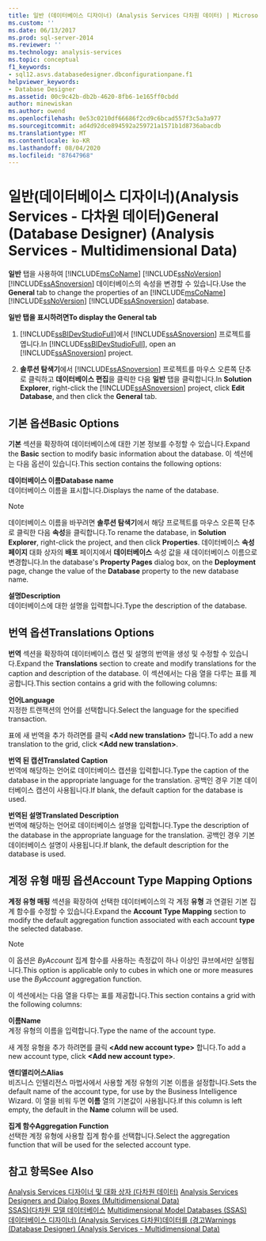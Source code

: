 ```yaml
---
title: 일반 (데이터베이스 디자이너) (Analysis Services 다차원 데이터) | Microsoft Docs
ms.custom: ''
ms.date: 06/13/2017
ms.prod: sql-server-2014
ms.reviewer: ''
ms.technology: analysis-services
ms.topic: conceptual
f1_keywords:
- sql12.asvs.databasedesigner.dbconfigurationpane.f1
helpviewer_keywords:
- Database Designer
ms.assetid: 00c9c42b-db2b-4620-8fb6-1e165ff0cbdd
author: minewiskan
ms.author: owend
ms.openlocfilehash: 0e53c0210df66686f2cd9c6bcad557f3c5a3a977
ms.sourcegitcommit: ad4d92dce894592a259721a1571b1d8736abacdb
ms.translationtype: MT
ms.contentlocale: ko-KR
ms.lasthandoff: 08/04/2020
ms.locfileid: "87647968"
---
```

# <a name="general-database-designer-analysis-services---multidimensional-data"></a><span data-ttu-id="6fd33-102">일반(데이터베이스 디자이너)(Analysis Services - 다차원 데이터)</span><span class="sxs-lookup"><span data-stu-id="6fd33-102">General (Database Designer) (Analysis Services - Multidimensional Data)</span></span>
  <span data-ttu-id="6fd33-103">**일반** 탭을 사용하여 [!INCLUDE[msCoName](../includes/msconame-md.md)] [!INCLUDE[ssNoVersion](../includes/ssnoversion-md.md)] [!INCLUDE[ssASnoversion](../includes/ssasnoversion-md.md)] 데이터베이스의 속성을 변경할 수 있습니다.</span><span class="sxs-lookup"><span data-stu-id="6fd33-103">Use the **General** tab to change the properties of an [!INCLUDE[msCoName](../includes/msconame-md.md)] [!INCLUDE[ssNoVersion](../includes/ssnoversion-md.md)] [!INCLUDE[ssASnoversion](../includes/ssasnoversion-md.md)] database.</span></span>  
  
 <span data-ttu-id="6fd33-104">**일반 탭을 표시하려면**</span><span class="sxs-lookup"><span data-stu-id="6fd33-104">**To display the General tab**</span></span>  
  
1.  <span data-ttu-id="6fd33-105">[!INCLUDE[ssBIDevStudioFull](../includes/ssbidevstudiofull-md.md)]에서 [!INCLUDE[ssASnoversion](../includes/ssasnoversion-md.md)] 프로젝트를 엽니다.</span><span class="sxs-lookup"><span data-stu-id="6fd33-105">In [!INCLUDE[ssBIDevStudioFull](../includes/ssbidevstudiofull-md.md)], open an [!INCLUDE[ssASnoversion](../includes/ssasnoversion-md.md)] project.</span></span>  
  
2.  <span data-ttu-id="6fd33-106">**솔루션 탐색기**에서 [!INCLUDE[ssASnoversion](../includes/ssasnoversion-md.md)] 프로젝트를 마우스 오른쪽 단추로 클릭하고 **데이터베이스 편집**을 클릭한 다음 **일반** 탭을 클릭합니다.</span><span class="sxs-lookup"><span data-stu-id="6fd33-106">In **Solution Explorer**, right-click the [!INCLUDE[ssASnoversion](../includes/ssasnoversion-md.md)] project, click **Edit Database**, and then click the **General** tab.</span></span>  
  
## <a name="basic-options"></a><span data-ttu-id="6fd33-107">기본 옵션</span><span class="sxs-lookup"><span data-stu-id="6fd33-107">Basic Options</span></span>  
 <span data-ttu-id="6fd33-108">**기본** 섹션을 확장하여 데이터베이스에 대한 기본 정보를 수정할 수 있습니다.</span><span class="sxs-lookup"><span data-stu-id="6fd33-108">Expand the **Basic** section to modify basic information about the database.</span></span> <span data-ttu-id="6fd33-109">이 섹션에는 다음 옵션이 있습니다.</span><span class="sxs-lookup"><span data-stu-id="6fd33-109">This section contains the following options:</span></span>  
  
 <span data-ttu-id="6fd33-110">**데이터베이스 이름**</span><span class="sxs-lookup"><span data-stu-id="6fd33-110">**Database name**</span></span>  
 <span data-ttu-id="6fd33-111">데이터베이스 이름을 표시합니다.</span><span class="sxs-lookup"><span data-stu-id="6fd33-111">Displays the name of the database.</span></span>  
  
> [!NOTE]  
>  <span data-ttu-id="6fd33-112">데이터베이스 이름을 바꾸려면 **솔루션 탐색기**에서 해당 프로젝트를 마우스 오른쪽 단추로 클릭한 다음 **속성**을 클릭합니다.</span><span class="sxs-lookup"><span data-stu-id="6fd33-112">To rename the database, in **Solution Explorer**, right-click the project, and then click **Properties**.</span></span> <span data-ttu-id="6fd33-113">데이터베이스 **속성 페이지** 대화 상자의 **배포** 페이지에서 **데이터베이스** 속성 값을 새 데이터베이스 이름으로 변경합니다.</span><span class="sxs-lookup"><span data-stu-id="6fd33-113">In the database's **Property Pages** dialog box, on the **Deployment** page, change the value of the **Database** property to the new database name.</span></span>  
  
 <span data-ttu-id="6fd33-114">**설명**</span><span class="sxs-lookup"><span data-stu-id="6fd33-114">**Description**</span></span>  
 <span data-ttu-id="6fd33-115">데이터베이스에 대한 설명을 입력합니다.</span><span class="sxs-lookup"><span data-stu-id="6fd33-115">Type the description of the database.</span></span>  
  
## <a name="translations-options"></a><span data-ttu-id="6fd33-116">번역 옵션</span><span class="sxs-lookup"><span data-stu-id="6fd33-116">Translations Options</span></span>  
 <span data-ttu-id="6fd33-117">**번역** 섹션을 확장하여 데이터베이스 캡션 및 설명의 번역을 생성 및 수정할 수 있습니다.</span><span class="sxs-lookup"><span data-stu-id="6fd33-117">Expand the **Translations** section to create and modify translations for the caption and description of the database.</span></span> <span data-ttu-id="6fd33-118">이 섹션에서는 다음 열을 다루는 표를 제공합니다.</span><span class="sxs-lookup"><span data-stu-id="6fd33-118">This section contains a grid with the following columns:</span></span>  
  
 <span data-ttu-id="6fd33-119">**언어**</span><span class="sxs-lookup"><span data-stu-id="6fd33-119">**Language**</span></span>  
 <span data-ttu-id="6fd33-120">지정한 트랜잭션의 언어를 선택합니다.</span><span class="sxs-lookup"><span data-stu-id="6fd33-120">Select the language for the specified transaction.</span></span>  
  
 <span data-ttu-id="6fd33-121">표에 새 번역을 추가 하려면를 클릭 **\<Add new translation>** 합니다.</span><span class="sxs-lookup"><span data-stu-id="6fd33-121">To add a new translation to the grid, click **\<Add new translation>**.</span></span>  
  
 <span data-ttu-id="6fd33-122">**번역 된 캡션**</span><span class="sxs-lookup"><span data-stu-id="6fd33-122">**Translated Caption**</span></span>  
 <span data-ttu-id="6fd33-123">번역에 해당하는 언어로 데이터베이스 캡션을 입력합니다.</span><span class="sxs-lookup"><span data-stu-id="6fd33-123">Type the caption of the database in the appropriate language for the translation.</span></span> <span data-ttu-id="6fd33-124">공백인 경우 기본 데이터베이스 캡션이 사용됩니다.</span><span class="sxs-lookup"><span data-stu-id="6fd33-124">If blank, the default caption for the database is used.</span></span>  
  
 <span data-ttu-id="6fd33-125">**번역된 설명**</span><span class="sxs-lookup"><span data-stu-id="6fd33-125">**Translated Description**</span></span>  
 <span data-ttu-id="6fd33-126">번역에 해당하는 언어로 데이터베이스 설명을 입력합니다.</span><span class="sxs-lookup"><span data-stu-id="6fd33-126">Type the description of the database in the appropriate language for the translation.</span></span> <span data-ttu-id="6fd33-127">공백인 경우 기본 데이터베이스 설명이 사용됩니다.</span><span class="sxs-lookup"><span data-stu-id="6fd33-127">If blank, the default description for the database is used.</span></span>  
  
## <a name="account-type-mapping-options"></a><span data-ttu-id="6fd33-128">계정 유형 매핑 옵션</span><span class="sxs-lookup"><span data-stu-id="6fd33-128">Account Type Mapping Options</span></span>  
 <span data-ttu-id="6fd33-129">**계정 유형 매핑** 섹션을 확장하여 선택한 데이터베이스의 각 계정 **유형** 과 연결된 기본 집계 함수를 수정할 수 있습니다.</span><span class="sxs-lookup"><span data-stu-id="6fd33-129">Expand the **Account Type Mapping** section to modify the default aggregation function associated with each account **type** the selected database.</span></span>  
  
> [!NOTE]  
>  <span data-ttu-id="6fd33-130"> 이 옵션은 *ByAccount* 집계 함수를 사용하는 측정값이 하나 이상인 큐브에서만 실행됩니다.</span><span class="sxs-lookup"><span data-stu-id="6fd33-130">This option is applicable only to cubes in which one or more measures use the *ByAccount* aggregation function.</span></span>  
  
 <span data-ttu-id="6fd33-131">이 섹션에서는 다음 열을 다루는 표를 제공합니다.</span><span class="sxs-lookup"><span data-stu-id="6fd33-131">This section contains a grid with the following columns:</span></span>  
  
 <span data-ttu-id="6fd33-132">**이름**</span><span class="sxs-lookup"><span data-stu-id="6fd33-132">**Name**</span></span>  
 <span data-ttu-id="6fd33-133">계정 유형의 이름을 입력합니다.</span><span class="sxs-lookup"><span data-stu-id="6fd33-133">Type the name of the account type.</span></span>  
  
 <span data-ttu-id="6fd33-134">새 계정 유형을 추가 하려면를 클릭 **\<Add new account type>** 합니다.</span><span class="sxs-lookup"><span data-stu-id="6fd33-134">To add a new account type, click **\<Add new account type>**.</span></span>  
  
 <span data-ttu-id="6fd33-135">**앤티앨리어스**</span><span class="sxs-lookup"><span data-stu-id="6fd33-135">**Alias**</span></span>  
 <span data-ttu-id="6fd33-136">비즈니스 인텔리전스 마법사에서 사용할 계정 유형의 기본 이름을 설정합니다.</span><span class="sxs-lookup"><span data-stu-id="6fd33-136">Sets the default name of the account type, for use by the Business Intelligence Wizard.</span></span> <span data-ttu-id="6fd33-137">이 열을 비워 두면 **이름** 열의 기본값이 사용됩니다.</span><span class="sxs-lookup"><span data-stu-id="6fd33-137">If this column is left empty, the default in the **Name** column will be used.</span></span>  
  
 <span data-ttu-id="6fd33-138">**집계 함수**</span><span class="sxs-lookup"><span data-stu-id="6fd33-138">**Aggregation Function**</span></span>  
 <span data-ttu-id="6fd33-139">선택한 계정 유형에 사용할 집계 함수를 선택합니다.</span><span class="sxs-lookup"><span data-stu-id="6fd33-139">Select the aggregation function that will be used for the selected account type.</span></span>  
  
## <a name="see-also"></a><span data-ttu-id="6fd33-140">참고 항목</span><span class="sxs-lookup"><span data-stu-id="6fd33-140">See Also</span></span>  
 <span data-ttu-id="6fd33-141">[Analysis Services 디자이너 및 대화 상자 &#40;다차원 데이터&#41;](analysis-services-designers-and-dialog-boxes-multidimensional-data.md) </span><span class="sxs-lookup"><span data-stu-id="6fd33-141">[Analysis Services Designers and Dialog Boxes &#40;Multidimensional Data&#41;](analysis-services-designers-and-dialog-boxes-multidimensional-data.md) </span></span>  
 <span data-ttu-id="6fd33-142">[SSAS&#41;&#40;다차원 모델 데이터베이스](multidimensional-models/multidimensional-model-databases-ssas.md) </span><span class="sxs-lookup"><span data-stu-id="6fd33-142">[Multidimensional Model Databases &#40;SSAS&#41;](multidimensional-models/multidimensional-model-databases-ssas.md) </span></span>  
 [<span data-ttu-id="6fd33-143">데이터베이스 디자이너&#41; &#40;Analysis Services 다차원&#41;데이터를 &#40;경고</span><span class="sxs-lookup"><span data-stu-id="6fd33-143">Warnings &#40;Database Designer&#41; &#40;Analysis Services - Multidimensional Data&#41;</span></span>](warnings-database-designer-analysis-services-multidimensional-data.md)  
  
  

